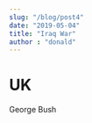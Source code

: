 ```yaml
---
slug: "/blog/post4"
date: "2019-05-04"
title: "Iraq War"
author : "donald"
---
```


# UK

George Bush
